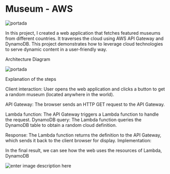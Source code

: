 # Museum - AWS

![portada](/Museum---AWS/museum.png)

In this project, I created a web application that fetches featured museums from different countries. It traverses the cloud using AWS API Gateway and DynamoDB. This project demonstrates how to leverage cloud technologies to serve dynamic content in a user-friendly way. 


Architecture Diagram

![portada](/Museum---AWS/Screenshot%202024-12-02%20at%2013.20.37.png)

Explanation of the steps

Client interaction: User opens the web application and clicks a button to get a random museum (located anywhere in the world).  

API Gateway: The browser sends an HTTP GET request to the API Gateway.

Lambda function: The API Gateway triggers a Lambda function to handle the request.
DynamoDB query: The Lambda function queries the DynamoDB table to obtain a random cloud definition.

Response: The Lambda function returns the definition to the API Gateway, which sends it back to the client browser for display.
Implementation:

In the final result, we can see how the web uses the resources of Lambda, DynamoDB


![enter image description here](/Museum---AWS/video1803328522.gif)
